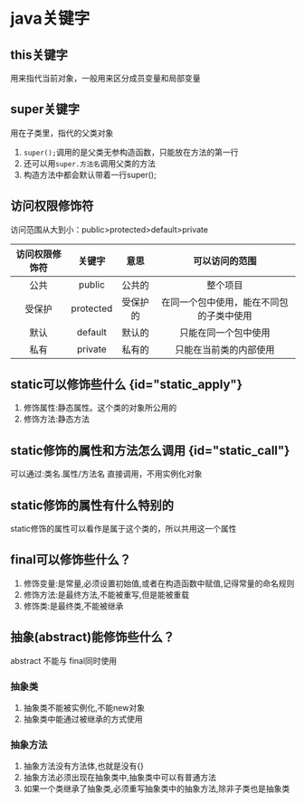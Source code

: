 # java关键字

## this关键字
用来指代当前对象，一般用来区分成员变量和局部变量

## super关键字
用在子类里，指代的父类对象
1. `super();`调用的是父类无参构造函数，只能放在方法的第一行
2. 还可以用`super.方法名`调用父类的方法
3. 构造方法中都会默认带着一行super();

## 访问权限修饰符
访问范围从大到小：public>protected>default>private

| 访问权限修饰符 |    关键字    |  意思  |       可以访问的范围        |  
|:-------:|:---------:|:----:|:--------------------:|  
|   公共    |  public   | 公共的  |         整个项目         |  
|   受保护   | protected | 受保护的 | 在同一个包中使用，能在不同包的子类中使用 |  
|   默认    |  default  | 默认的  |      只能在同一个包中使用      |  
|   私有    |  private  | 私有的  |     只能在当前类的内部使用      |


## static可以修饰些什么 {id="static_apply"}
1. 修饰属性:静态属性。这个类的对象所公用的
2. 修饰方法:静态方法

## static修饰的属性和方法怎么调用 {id="static_call"}
可以通过:类名.属性/方法名 直接调用，不用实例化对象

## static修饰的属性有什么特别的
static修饰的属性可以看作是属于这个类的，所以共用这一个属性

## final可以修饰些什么？
1. 修饰变量:是常量,必须设置初始值,或者在构造函数中赋值,记得常量的命名规则
2. 修饰方法:是最终方法,不能被重写,但是能被重载
3. 修饰类:是最终类,不能被继承

## 抽象(abstract)能修饰些什么？
abstract 不能与 final同时使用

### 抽象类
1. 抽象类不能被实例化,不能new对象
2. 抽象类中能通过被继承的方式使用
   
### 抽象方法
1. 抽象方法没有方法体,也就是没有{}
2. 抽象方法必须出现在抽象类中,抽象类中可以有普通方法
3. 如果一个类继承了抽象类,必须重写抽象类中的抽象方法,除非子类也是抽象类
